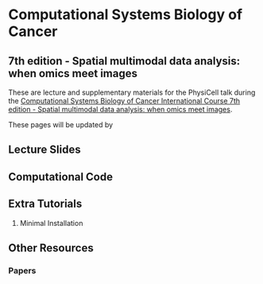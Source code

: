 # Computational Systems Biology of Cancer
## 7th edition - Spatial multimodal data analysis: when omics meet images

These are lecture and supplementary materials for the PhysiCell talk during the [Computational Systems Biology of Cancer International Course 7th edition - Spatial multimodal data analysis: when omics meet images](https://training.institut-curie.org/courses/sysbiocancer2024). 

These pages will be updated by 

## Lecture Slides

## Computational Code 

## Extra Tutorials 
1. Minimal Installation 

## Other Resources 

### Papers

